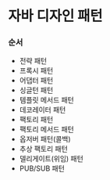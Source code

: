 # 자바 디자인 패턴

### 순서
- 전략 패턴
- 프록시 패턴
- 어댑터 패턴
- 싱글턴 패턴
- 템플릿 메서드 패턴
- 데코레이터 패턴
- 팩토리 패턴
- 팩토리 메서드 패턴
- 옵저버 패턴(콜백)
- 추상 팩토리 패턴
- 델리게이트(위임) 패턴
- PUB/SUB 패턴